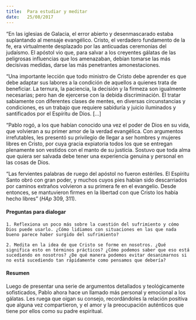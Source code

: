 ```yaml
---
title:  Para estudiar y meditar
date:   25/08/2017
---
```


“En las iglesias de Galacia, el error abierto y desenmascarado estaba suplantando al mensaje evangélico. Cristo, el verdadero fundamento de la fe, era virtualmente desplazado por las anticuadas ceremonias del judaísmo. El apóstol vio que, para salvar a los creyentes gálatas de las peligrosas influencias que los amenazaban, debían tomarse las más decisivas medidas, darse las más penetrantes amonestaciones.

“Una importante lección que todo ministro de Cristo debe aprender es que debe adaptar sus labores a la condición de aquellos a quienes trata de beneficiar. La ternura, la paciencia, la decisión y la firmeza son igualmente necesarias; pero han de ejercerse con la debida discriminación. El tratar sabiamente con diferentes clases de mentes, en diversas circunstancias y condiciones, es un trabajo que requiere sabiduría y juicio iluminados y santificados por el Espíritu de Dios. […]

“Pablo rogó, a los que habían conocido una vez el poder de Dios en su vida, que volvieran a su primer amor de la verdad evangélica. Con argumentos irrefutables, les presentó su privilegio de llegar a ser hombres y mujeres libres en Cristo, por cuya gracia expiatoria todos los que se entregan plenamente son vestidos con el manto de su justicia. Sostuvo que toda alma que quiera ser salvada debe tener una experiencia genuina y personal en las cosas de Dios.

“Las fervientes palabras de ruego del apóstol no fueron estériles. El Espíritu Santo obró con gran poder, y muchos cuyos pies habían sido descarriados por caminos extraños volvieron a su primera fe en el evangelio. Desde entonces, se mantuvieron firmes en la libertad con que Cristo los había hecho libres” (*HAp* 309, 311).

#### Preguntas para dialogar

`1. Reflexiona un poco más sobre la cuestión del sufrimiento y cómo Dios puede usarlo. ¿Cómo lidiamos con situaciones en las que nada bueno parece haber surgido del sufrimiento?`

`2. Medita en la idea de que Cristo se forme en nosotros. ¿Qué significa esto en términos prácticos? ¿Cómo podemos saber que eso está sucediendo en nosotros? ¿De qué manera podemos evitar desanimarnos si no está sucediendo tan rápidamente como pensamos que debería?`

#### Resumen

Luego de presentar una serie de argumentos detallados y teológicamente sofisticados, Pablo ahora hace un llamado más personal y emocional a los gálatas. Les ruega que oigan su consejo, recordándoles la relación positiva que alguna vez compartieron, y el amor y la preocupación auténticos que tiene por ellos como su padre espiritual.